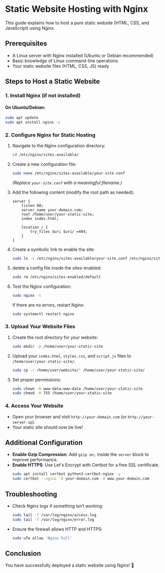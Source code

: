 # Static Website Hosting with Nginx

This guide explains how to host a pure static website (HTML, CSS, and JavaScript) using Nginx.

## Prerequisites

- A Linux server with Nginx installed (Ubuntu or Debian recommended)
- Basic knowledge of Linux command-line operations
- Your static website files (HTML, CSS, JS) ready

## Steps to Host a Static Website

### 1. Install Nginx (if not installed)

#### On Ubuntu/Debian:
```sh
sudo apt update
sudo apt install nginx -y
```

### 2. Configure Nginx for Static Hosting

1. Navigate to the Nginx configuration directory:
   ```sh
   cd /etc/nginx/sites-available/
   ```

2. Create a new configuration file:
   ```sh
   sudo nano /etc/nginx/sites-available/your-site.conf
   ```
   *(Replace `your-site.conf` with a meaningful filename.)*

3. Add the following content (modify the root path as needed):
   ```nginx
   server {
       listen 80;
       server_name your-domain.com;
       root /home/user/your-static-site;
       index index.html;

       location / {
           try_files $uri $uri/ =404;
       }
   }
   ```

4. Create a symbolic link to enable the site:
   ```sh
   sudo ln -s /etc/nginx/sites-available/your-site.conf /etc/nginx/sites-enabled/
   ```
5. delete a config file inside the sites-enabled:
   ```sh
   sudo rm /etc/nginx/sites-enabled/default
   ```

5. Test the Nginx configuration:
   ```sh
   sudo nginx -t
   ```
   If there are no errors, restart Nginx:
   ```sh
   sudo systemctl restart nginx
   ```

### 3. Upload Your Website Files

1. Create the root directory for your website:
   ```sh
   sudo mkdir -p /home/user/your-static-site
   ```

2. Upload your `index.html`, `styles.css`, and `script.js` files to `/home/user/your-static-site/`.
   ```sh
   sudo cp -r /home/user/website/* /home/user/your-static-site/
   ```

3. Set proper permissions:
   ```sh
   sudo chown -R www-data:www-data /home/user/your-static-site
   sudo chmod -R 755 /home/user/your-static-site
   ```

### 4. Access Your Website

- Open your browser and visit `http://your-domain.com` (or `http://your-server-ip`).
- Your static site should now be live!

## Additional Configuration

- **Enable Gzip Compression**: Add `gzip on;` inside the `server` block to improve performance.
- **Enable HTTPS**: Use Let's Encrypt with Certbot for a free SSL certificate.
  ```sh
  sudo apt install certbot python3-certbot-nginx -y
  sudo certbot --nginx -d your-domain.com -d www.your-domain.com
  ```

## Troubleshooting

- Check Nginx logs if something isn’t working:
  ```sh
  sudo tail -f /var/log/nginx/access.log
  sudo tail -f /var/log/nginx/error.log
  ```
- Ensure the firewall allows HTTP and HTTPS:
  ```sh
  sudo ufw allow 'Nginx Full'
  ```

## Conclusion

You have successfully deployed a static website using Nginx! 🎉


